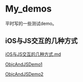 # My_demos
平时写的一些测试demo。



## iOS与JS交互的几种方式

[iOS与JS交互的几种方式.md](https://github.com/dibadalu/My_demos/blob/master/iOS%E4%B8%8EJS%E4%BA%A4%E4%BA%92%E7%9A%84%E5%87%A0%E7%A7%8D%E6%96%B9%E5%BC%8F.md)

[ObjcAndJSDemo1](https://github.com/dibadalu/My_demos/tree/master/ObjcAndJSDemo1)

[ObjcAndJSDemo2](https://github.com/dibadalu/My_demos/tree/master/ObjcAndJSDemo2)

